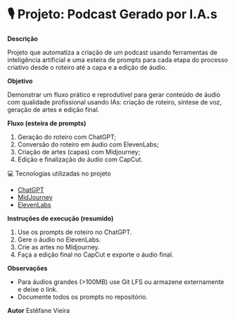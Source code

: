 # 🎙️ Projeto: Podcast Gerado por I.A.s

**Descrição**

Projeto que automatiza a criação de um podcast usando ferramentas de inteligência artificial e uma esteira de prompts para cada etapa do processo criativo desde o roteiro até a capa e a edição de áudio.

**Objetivo**

Demonstrar um fluxo prático e reprodutível para gerar conteúdo de áudio com qualidade profissional usando IAs: criação de roteiro, síntese de voz, geração de artes e edição final.

**Fluxo (esteira de prompts)**
1. Geração do roteiro com ChatGPT;
2. Conversão do roteiro em áudio com ElevenLabs;
3. Criação de artes (capas) com Midjourney;
4. Edição e finalização do áudio com CapCut.

💻 Tecnologias utilizadas no projeto

- [ChatGPT](https://chat.openai.com)
- [MidJourney](https://www.midjourney.com)
- [ElevenLabs](https://elevenlabs.io)


**Instruções de execução (resumido)**
1. Use os prompts de roteiro no ChatGPT.
2. Gere o áudio no ElevenLabs.
3. Crie as artes no Midjourney.
4. Faça a edição final no CapCut e exporte o áudio final.

**Observações**
- Para áudios grandes (>100MB) use Git LFS ou armazene externamente e deixe o link.
- Documente todos os prompts no repositório.

**Autor**
Estêfane Vieira
